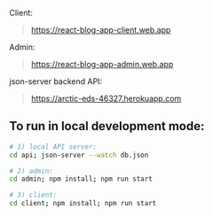 Client:
> https://react-blog-app-client.web.app

Admin:
> https://react-blog-app-admin.web.app

json-server backend API:
> https://arctic-eds-46327.herokuapp.com

## To run in local development mode:

``` bash
# 1) local API server:
cd api; json-server --watch db.json

# 2) admin:
cd admin; npm install; npm run start

# 3) client:
cd client; npm install; npm run start
```

